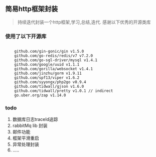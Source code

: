 ## 简易http框架封装


> 持续迭代封装一个http框架,学习,总结,迭代.
> 感谢以下优秀的开源类库
### 使用了以下开源库
```text

    github.com/gin-gonic/gin v1.5.0
	github.com/go-redis/redis/v7 v7.2.0
	github.com/go-sql-driver/mysql v1.4.1
	github.com/google/uuid v1.1.1
	github.com/gorilla/websocket v1.4.1
	github.com/jinzhu/gorm v1.9.11
	github.com/spf13/viper v1.6.2
	github.com/syyongx/php2go v0.9.4
	github.com/tidwall/gjson v1.6.0
	github.com/tidwall/pretty v1.0.1 // indirect
	go.uber.org/zap v1.14.0
```

### todo
1. 数据库日志traceId追踪
2. rabbitMq lib 封装
3. 邮件功能
4. 框架平滑重启
5. 异常处理封装
6. .....


  